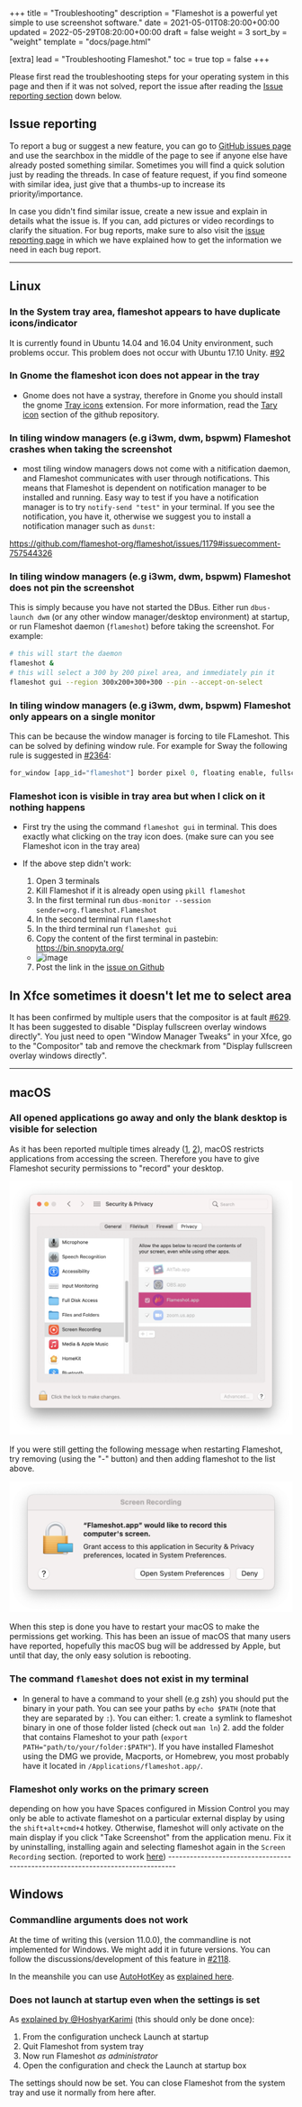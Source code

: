 +++
title = "Troubleshooting"
description = "Flameshot is a powerful yet simple to use screenshot software."
date = 2021-05-01T08:20:00+00:00
updated = 2022-05-29T08:20:00+00:00
draft = false
weight = 3
sort_by = "weight"
template = "docs/page.html"

[extra]
lead = "Troubleshooting Flameshot."
toc = true
top = false
+++


Please first read the troubleshooting steps for your operating system in this page and then if it was not solved, report the issue after reading the [Issue reporting section](#issue-reporting) down below.

## Issue reporting

To report a bug or suggest a new feature, you can go to [GitHub issues page](https://github.com/flameshot-org/flameshot/issues) and use the searchbox in the middle of the page to see if anyone else have already posted something similar. Sometimes you will find a quick solution just by reading the threads. In case of feature request, if you find someone with similar idea, just give that a thumbs-up to increase its priority/importance.

In case you didn't find similar issue, create a new issue and explain in details what the issue is. If you can, add pictures or video recordings to clarify the situation. For bug reports, make sure to also visit the [issue reporting page](../issue-reporting) in which we have explained how to get the information we need in each bug report.

--------------------------------------------------------------------------------

## Linux

### In the System tray area, flameshot appears to have duplicate icons/indicator

It is currently found in Ubuntu 14.04 and 16.04 Unity environment, such problems occur. This problem does not occur with Ubuntu 17.10 Unity. [#92](https://github.com/flameshot-org/flameshot/issues/92)

### In **Gnome** the flameshot icon does not appear in the tray

* Gnome does not have a systray, therefore in Gnome you should install the gnome [Tray icons](https://extensions.gnome.org/extension/1503/tray-icons/) extension. For more information, read the [Tary icon](https://github.com/flameshot-org/flameshot#tray-icon) section of the github repository.

### In **tiling window managers** (e.g i3wm, dwm, bspwm) Flameshot crashes when taking the screenshot

* most tiling window managers dows not come with a nitification daemon, and Flameshot communicates with user through notifications. This means that Flameshot is dependent on notification manager to be installed and running. Easy way to test if you have a notification manager is to try `notify-send "test"` in your terminal. If you see the notification, you have it, otherwise we suggest you to install a notification manager such as `dunst`:

https://github.com/flameshot-org/flameshot/issues/1179#issuecomment-757544326

### In **tiling window managers** (e.g i3wm, dwm, bspwm) Flameshot does not pin the screenshot

This is simply because you have not started the DBus. Either run `dbus-launch dwm` (or any other window manager/desktop environment) at startup, or run Flameshot daemon (`flameshot`) before taking the screenshot. For example:

```sh
# this will start the daemon
flameshot &
# this will select a 300 by 200 pixel area, and immediately pin it
flameshot gui --region 300x200+300+300 --pin --accept-on-select 
```

### In **tiling window managers** (e.g i3wm, dwm, bspwm) Flameshot only appears on a single monitor

This can be because the window manager is forcing to tile FLameshot. This can be solved by defining window rule. For example for Sway the following rule is suggested in [#2364](https://github.com/flameshot-org/flameshot/issues/2364#issuecomment-1086129055):

```py
for_window [app_id="flameshot"] border pixel 0, floating enable, fullscreen disable, move absolute position 0 0
```

### Flameshot icon is visible in tray area but when I click on it nothing happens

* First try the using the command `flameshot gui` in terminal. This does exactly what clicking on the tray icon does. (make sure can you see Flameshot icon in the tray area)

* If the above step didn't work:
    1. Open 3 terminals
    2. Kill Flameshot if it is already open using `pkill flameshot`
    3. In the first terminal run `dbus-monitor --session sender=org.flameshot.Flameshot`
    4. In the second terminal run `flameshot`
    5. In the third terminal run `flameshot gui`
    6. Copy the content of the first terminal in pastebin: https://bin.snopyta.org/
    - ![image](https://user-images.githubusercontent.com/390889/116671105-3b09d780-a9a9-11eb-8941-df52c9802c85.png)
    7. Post the link in the [issue on Github](https://github.com/flameshot-org/flameshot/issues)

## In **Xfce** sometimes it doesn't let me to select area

It has been confirmed by multiple users that the compositor is at fault [#629](https://github.com/flameshot-org/flameshot/issues/629#issuecomment-989136575). It has been suggested to disable "Display fullscreen overlay windows directly". You just need to open "Window Manager Tweaks" in your Xfce, go to the "Compositor" tab and remove the checkmark from "Display fullscreen overlay windows directly".

--------------------------------------------------------------------------------

## macOS

### All opened applications go away and only the blank desktop is visible for selection

As it has been reported multiple times already ([1](https://github.com/flameshot-org/flameshot/issues/1537), [2](https://github.com/flameshot-org/flameshot/issues/1571)), macOS restricts applications from accessing the screen. Therefore you have to give Flameshot security permissions to "record" your desktop.

![A picture of the macOS Security & Privacy settings that shows the Flameshot should be added to the list in the "privacy" tab](/media/macos_permissions.png)

If you were still getting the following message when restarting Flameshot, try removing (using the "-" button) and then adding flameshot to the list above.

![A screenshot of a permission request window in macOS which says "Flameshot.app would like to record this computer's screen"](/media/macos_screenrecording_permission_request.png)

When this step is done you have to restart your macOS to make the permissions get working. This has been an issue of macOS that many users have reported, hopefully this macOS bug will be addressed by Apple, but until that day, the only easy solution is rebooting.

### The command `flameshot` does not exist in my terminal

- In general to have a command to your shell (e.g zsh) you should put the binary in your path. You can see your paths by `echo $PATH` (note that they are separated by `:`). You can either:
                                                                                                                                1. create a symlink to flameshot binary in one of those folder listed (check out `man ln`)
                                                                                                                                2. add the folder that contains Flameshot to your path (`export PATH="path/to/your/folder:$PATH"`). If you have installed Flameshot using the DMG we provide, Macports, or Homebrew, you most probably have it located in `/Applications/flameshot.app/`.

### Flameshot only works on the primary screen

depending on how you have Spaces configured in Mission Control you may only be able to activate flameshot on a particular external display by using the `shift+alt+cmd+4` hotkey. Otherwise, flameshot will only activate on the main display if you click "Take Screenshot" from the application menu. Fix it by uninstalling, installing again and selecting flameshot again in the `Screen Recording` section. (reported to work [here](https://github.com/flameshot-org/flameshot/issues/1258#issuecomment-1004297496))
                                                                                                                             --------------------------------------------------------------------------------

## Windows

### Commandline arguments does not work

At the time of writing this (version 11.0.0), the commandline is not implemented for Windows. We might add it in future versions. You can follow the discussions/development of this feature in [#2118](https://github.com/flameshot-org/flameshot/issues/2118).

In the meanshile you can use [AutoHotKey](https://www.autohotkey.com/) as [explained here](https://github.com/flameshot-org/flameshot/issues/1341#issuecomment-1126669379).


### Does not launch at startup even when the settings is set

As [explained by @HoshyarKarimi](https://github.com/flameshot-org/flameshot/issues/2422#issuecomment-1140393544) (this should only be done once):


1. From the configuration uncheck Launch at startup
2. Quit Flameshot from system tray
3. Now run Flameshot _as administrator_
4. Open the configuration and check the Launch at startup box

The settings should now be set. You can close Flameshot from the system tray and use it normally from here after.

